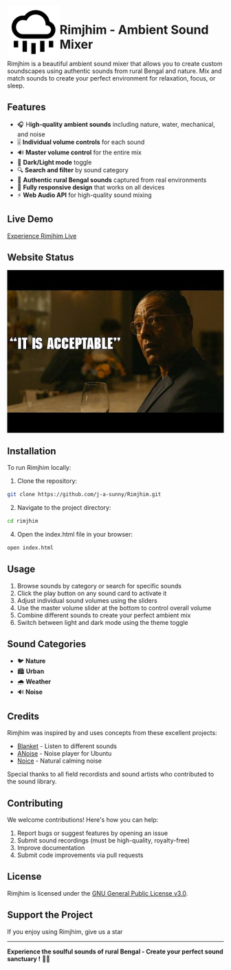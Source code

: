 <img src="./assets/icons/cloud-rain.png" alt="Rimjhim" align="left"/>

# Rimjhim - Ambient Sound Mixer

Rimjhim is a beautiful ambient sound mixer that allows you to create custom soundscapes using authentic sounds from rural Bengal and nature. Mix and match sounds to create your perfect environment for relaxation, focus, or sleep.

## Features

- 🎧 H**igh-quality ambient sounds** including nature, water, mechanical, and noise
- 🎚️ **Individual volume controls** for each sound
- 🔊 **Master volume control** for the entire mix
- 🌙 **Dark/Light mode** toggle
- 🔍 **Search and filter** by sound category
- 🌿 **Authentic rural Bengal sounds** captured from real environments
- 📱 **Fully responsive design** that works on all devices
- ⚡ **Web Audio API** for high-quality sound mixing

## Live Demo

[Experience Rimjhim Live](https://j-a-sunny.github.io/Rimjhim/index.html)

## Website Status

<img src="./assets/status/it_is_acceptable.jpeg" alt="Rimjhim" align="center"/>


## Installation

To run Rimjhim locally:

1. Clone the repository:

```bash
git clone https://github.com/j-a-sunny/Rimjhim.git
```

2. Navigate to the project directory:

```bash
cd rimjhim
```

4. Open the index.html file in your browser:

```bash
open index.html
```

## Usage

1. Browse sounds by category or search for specific sounds
2. Click the play button on any sound card to activate it
3. Adjust individual sound volumes using the sliders
4. Use the master volume slider at the bottom to control overall volume
5. Combine different sounds to create your perfect ambient mix
6. Switch between light and dark mode using the theme toggle

## Sound Categories

- 🐦 **Nature**
- 🏙️ **Urban**
- 🌧️ **Weather**
- 🔊 **Noise**

## Credits

Rimjhim was inspired by and uses concepts from these excellent projects:

- [Blanket](https://github.com/rafaelmardojai/blanket) - Listen to different sounds
- [ANoise](https://github.com/costales/anoise.git) - Noise player for Ubuntu
- [Noice](https://github.com/trynoice) - Natural calming noise

Special thanks to all field recordists and sound artists who contributed to the sound library.

## Contributing

We welcome contributions! Here's how you can help:

1. Report bugs or suggest features by opening an issue
2. Submit sound recordings (must be high-quality, royalty-free)
3. Improve documentation
4. Submit code improvements via pull requests

## License

Rimjhim is licensed under the [GNU General Public License v3.0](LICENSE).

## Support the Project

If you enjoy using Rimjhim, give us a star

---

**Experience the soulful sounds of rural Bengal - Create your perfect sound sanctuary !** 🌿🎶
